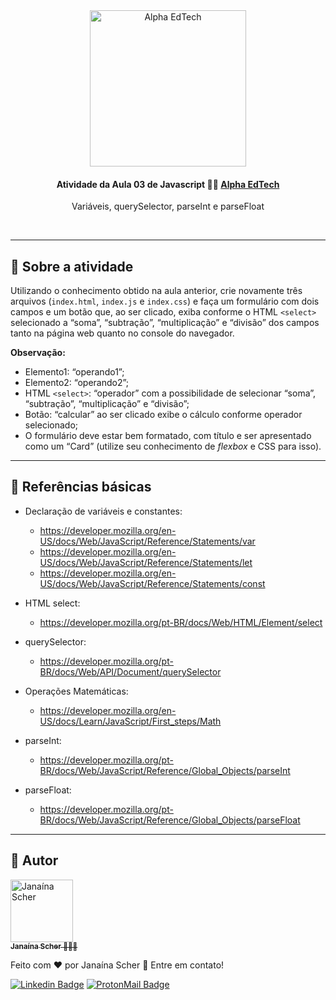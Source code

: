 <div  align="center">
	<a  href="https://www.alphaedtech.org.br/">
	    <img  src="https://user-images.githubusercontent.com/79182711/171509048-91800b54-de74-4dae-9924-3ce431a7cef2.png"  alt="Alpha EdTech"  title="Alpha EdTech"  width="250" />
	</a>
	<h4>
		Atividade da Aula 03 de Javascript 💃🏻
		<a  href="https://www.alphaedtech.org.br/">
		    Alpha EdTech
		</a>
	</h4>
	<p>Variáveis, querySelector, parseInt e parseFloat</p>
</div>
<br /> 

--- 

## 🧐 Sobre a atividade 

Utilizando o conhecimento obtido na aula anterior, crie novamente três arquivos (`index.html`, `index.js` e `index.css`) e faça um formulário com dois campos e um botão que, ao ser clicado, exiba conforme o HTML `<select>` selecionado a “soma”, “subtração”, “multiplicação” e “divisão” dos campos tanto na página web quanto no console do navegador.

**Observação:**
- Elemento1: “operando1”;
- Elemento2: “operando2”;
- HTML `<select>`: “operador” com a possibilidade de selecionar “soma”, “subtração”, “multiplicação” e “divisão”;
- Botão: “calcular” ao ser clicado exibe o cálculo conforme operador selecionado;
- O formulário deve estar bem formatado, com título e ser apresentado como um “Card” (utilize seu conhecimento de *flexbox* e CSS para isso).

---
## 🔗 Referências básicas

- Declaração de variáveis e constantes:
	- https://developer.mozilla.org/en-US/docs/Web/JavaScript/Reference/Statements/var
	- https://developer.mozilla.org/en-US/docs/Web/JavaScript/Reference/Statements/let
	- https://developer.mozilla.org/en-US/docs/Web/JavaScript/Reference/Statements/const
 
- HTML select:
	- https://developer.mozilla.org/pt-BR/docs/Web/HTML/Element/select
 
- querySelector:
	- https://developer.mozilla.org/pt-BR/docs/Web/API/Document/querySelector

- Operações Matemáticas:
	- https://developer.mozilla.org/en-US/docs/Learn/JavaScript/First_steps/Math

- parseInt:
	- https://developer.mozilla.org/pt-BR/docs/Web/JavaScript/Reference/Global_Objects/parseInt
 
- parseFloat:
	- https://developer.mozilla.org/pt-BR/docs/Web/JavaScript/Reference/Global_Objects/parseFloat

---  

## 🦸 Autor

<div>
	<a  href="https://github.com/janascher">
		<img src="https://avatars.githubusercontent.com/u/79182711?v=4" width="100px;" alt="Janaína Scher"/>
		<br />
		<sub>
			<b>Janaína Scher</b> 👩🏻‍💻
		</sub>
	</a>
</div>

Feito com ❤️ por Janaína Scher 👋 Entre em contato!
  
[![Linkedin Badge](https://img.shields.io/badge/LinkedIn-0077B5?style=for-the-badge&logo=linkedin&logoColor=white)](https://www.linkedin.com/in/janainascher/)
[![ProtonMail Badge](https://img.shields.io/badge/ProtonMail-8B89CC?style=for-the-badge&logo=protonmail&logoColor=white)](mailto:janainascher@protonmail.com)